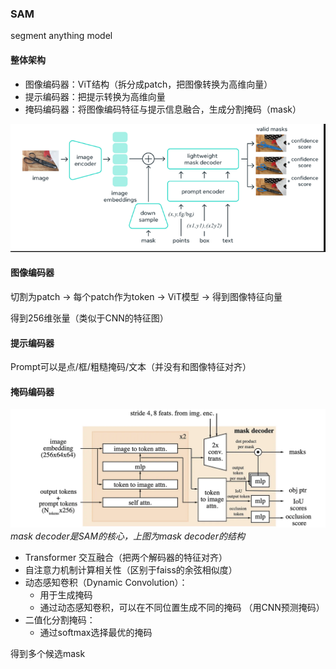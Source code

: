 ### SAM
segment anything model

#### 整体架构
- 图像编码器：ViT结构（拆分成patch，把图像转换为高维向量）
- 提示编码器：把提示转换为高维向量
- 掩码编码器：将图像编码特征与提示信息融合，生成分割掩码（mask）

![alt text](image-2.png)

#### 图像编码器

切割为patch -> 每个patch作为token -> ViT模型 -> 得到图像特征向量

得到256维张量（类似于CNN的特征图）

#### 提示编码器

Prompt可以是点/框/粗糙掩码/文本（并没有和图像特征对齐）

#### 掩码编码器

![alt text](image-1.png)
*mask decoder是SAM的核心，上图为mask decoder的结构*

- Transformer 交互融合（把两个解码器的特征对齐）
- 自注意力机制计算相关性（区别于faiss的余弦相似度）
- 动态感知卷积（Dynamic Convolution）：
    - 用于生成掩码
    - 通过动态感知卷积，可以在不同位置生成不同的掩码
    （用CNN预测掩码）
- 二值化分割掩码：
    - 通过softmax选择最优的掩码

得到多个候选mask